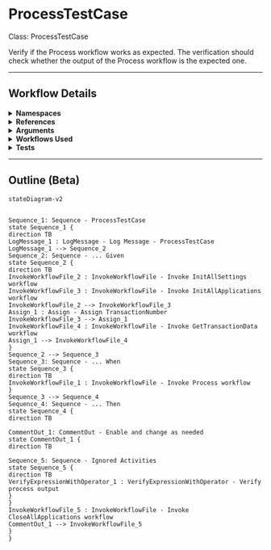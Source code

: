 # ProcessTestCase
Class: ProcessTestCase

Verify if the Process workflow works as expected.
The verification should check whether the output of the Process workflow is the expected one.

<hr />

## Workflow Details
<details>
    <summary>
    <b>Namespaces</b>
    </summary>
    
- Microsoft.VisualBasic
- Microsoft.VisualBasic.Activities
- System
- System.Activities
- System.Activities.DynamicUpdate
- System.Activities.Expressions
- System.Activities.Statements
- System.Activities.Validation
- System.Activities.XamlIntegration
- System.Collections
- System.Collections.Generic
- System.Collections.ObjectModel
- System.Data
- System.Diagnostics
- System.Drawing
- System.IO
- System.Linq
- System.Linq.Expressions
- System.Net.Mail
- System.Runtime.Serialization
- System.Text
- System.Windows.Markup
- System.Xml
- System.Xml.Linq
- UiPath.Core
- UiPath.Core.Activities
- UiPath.Shared.Activities
- UiPath.Testing
- UiPath.Testing.Activities


</details>
<details>
    <summary>
    <b>References</b>
    </summary>

- Microsoft.CSharp
- Microsoft.VisualBasic
- PresentationCore
- PresentationFramework
- System
- System.Activities
- System.ComponentModel
- System.ComponentModel.Composition
- System.ComponentModel.Primitives
- System.ComponentModel.TypeConverter
- System.Core
- System.Data
- System.Data.Common
- System.Drawing
- System.Linq
- System.ObjectModel
- System.Private.CoreLib
- System.Private.Xml
- System.Runtime.Serialization
- System.ServiceModel
- System.ServiceModel.Activities
- System.ValueTuple
- System.Xaml
- System.Xml
- System.Xml.Linq
- UiPath.Excel
- UiPath.Excel.Activities
- UiPath.System.Activities
- UiPath.Testing
- UiPath.Testing.Activities
- UiPath.Workflow
- WindowsBase


</details>
<details>
    <summary>
    <b>Arguments</b>
    </summary>

| Name | Direction | Type | Description |
|  --- | --- | --- | ---  |

    
</details>
<details>
    <summary>
    <b>Workflows Used</b>
    </summary>

- C:\Users\eyash\Documents\UiPath\LazyFramework\Framework\InitAllSettings.xaml
- C:\Users\eyash\Documents\UiPath\LazyFramework\Framework\InitAllApplications.xaml
- C:\Users\eyash\Documents\UiPath\LazyFramework\Framework\GetTransactionData.xaml
- C:\Users\eyash\Documents\UiPath\LazyFramework\Framework\Process.xaml
- C:\Users\eyash\Documents\UiPath\LazyFramework\Framework\CloseAllApplications.xaml

    
</details>
<details>
    <summary>
    <b>Tests</b>
    </summary>



    
</details>

<hr />

## Outline (Beta)

```mermaid
stateDiagram-v2


Sequence_1: Sequence - ProcessTestCase
state Sequence_1 {
direction TB
LogMessage_1 : LogMessage - Log Message - ProcessTestCase
LogMessage_1 --> Sequence_2
Sequence_2: Sequence - ... Given
state Sequence_2 {
direction TB
InvokeWorkflowFile_2 : InvokeWorkflowFile - Invoke InitAllSettings workflow
InvokeWorkflowFile_3 : InvokeWorkflowFile - Invoke InitAllApplications workflow
InvokeWorkflowFile_2 --> InvokeWorkflowFile_3
Assign_1 : Assign - Assign TransactionNumber
InvokeWorkflowFile_3 --> Assign_1
InvokeWorkflowFile_4 : InvokeWorkflowFile - Invoke GetTransactionData workflow
Assign_1 --> InvokeWorkflowFile_4
}
Sequence_2 --> Sequence_3
Sequence_3: Sequence - ... When
state Sequence_3 {
direction TB
InvokeWorkflowFile_1 : InvokeWorkflowFile - Invoke Process workflow
}
Sequence_3 --> Sequence_4
Sequence_4: Sequence - ... Then
state Sequence_4 {
direction TB

CommentOut_1: CommentOut - Enable and change as needed
state CommentOut_1 {
direction TB

Sequence_5: Sequence - Ignored Activities
state Sequence_5 {
direction TB
VerifyExpressionWithOperator_1 : VerifyExpressionWithOperator - Verify process output
}
}
InvokeWorkflowFile_5 : InvokeWorkflowFile - Invoke CloseAllApplications workflow
CommentOut_1 --> InvokeWorkflowFile_5
}
}
```